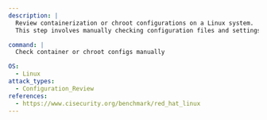 ```yaml
---
description: |
  Review containerization or chroot configurations on a Linux system.
  This step involves manually checking configuration files and settings to ensure proper isolation and security, aiding in configuration review and security assessment.

command: |
  Check container or chroot configs manually

OS:
  - Linux
attack_types:
  - Configuration_Review
references:
  - https://www.cisecurity.org/benchmark/red_hat_linux
---
```

